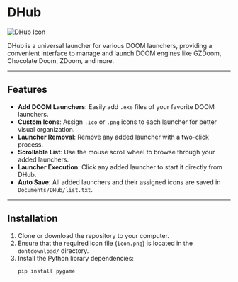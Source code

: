 # DHub

![DHub Icon](dontdownload/icon.png)

DHub is a universal launcher for various DOOM launchers, providing a convenient interface to manage and launch DOOM engines like GZDoom, Chocolate Doom, ZDoom, and more.

---

## Features

- **Add DOOM Launchers**: Easily add `.exe` files of your favorite DOOM launchers.
- **Custom Icons**: Assign `.ico` or `.png` icons to each launcher for better visual organization.
- **Launcher Removal**: Remove any added launcher with a two-click process.
- **Scrollable List**: Use the mouse scroll wheel to browse through your added launchers.
- **Launcher Execution**: Click any added launcher to start it directly from DHub.
- **Auto Save**: All added launchers and their assigned icons are saved in `Documents/DHub/list.txt`.

---

## Installation

1. Clone or download the repository to your computer.
2. Ensure that the required icon file (`icon.png`) is located in the `dontdownload/` directory.
3. Install the Python library dependencies:
   ```bash
   pip install pygame
